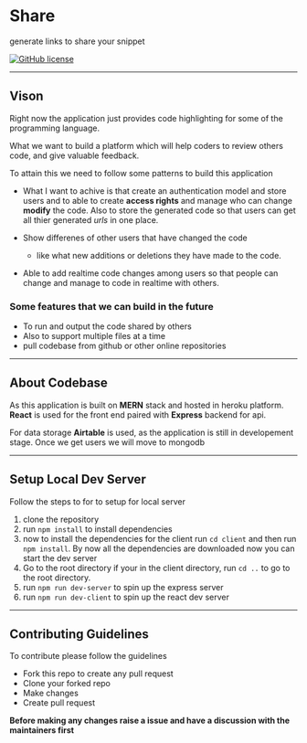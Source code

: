 # Share
 generate links to share your snippet 

[![GitHub license](https://img.shields.io/github/license/Souvikns/Share?style=plastic)](https://github.com/Souvikns/Share/blob/master/LICENSE)

---


## Vison 

Right now the application just provides code highlighting for some of the programming language. 

What we want to build a platform which will help coders to review others code, and give valuable feedback. 

To attain this we need to follow some patterns to build this application 


- What I want to achive is that create an authentication model and store users and to able to create **access rights** and manage who can change **modify** the code. Also to store the generated code so that users can get all thier generated *urls* in one place. 

- Show differenes of other users that have changed the code 
    - like what new additions or deletions they have made to the code. 

- Able to add realtime code changes among users so that people can change and manage to code in realtime with others. 

### Some features that we can build in the future 

- To run and output the code shared by others 
- Also to support multiple files at a time 
- pull codebase from github or other online repositories 

---

## About Codebase

As this application is built on **MERN** stack and hosted in heroku platform. **React** is used for the front end paired with **Express** backend for api. 

For data storage **Airtable** is used, as the application is still in developement stage. Once we get users we will move to mongodb 

---

## Setup Local Dev Server 

Follow the steps to for to setup for local server 

1. clone the repository 
2. run `npm install` to install dependencies 
3. now to install the dependencies for the client run `cd client` and then run `npm install`. By now all the dependencies are downloaded now you can start the dev server 
4. Go to the root directory if your in the client directory, run `cd ..` to go to the root directory. 
5. run `npm run dev-server` to spin up the express server 
6. run `npm run dev-client` to spin up the react dev server 


---

## Contributing Guidelines 

To contribute please follow the guidelines 

- Fork this repo to create any pull request 
- Clone your forked repo 
- Make changes 
- Create pull request 


**Before making any changes raise a issue and have a discussion with the maintainers first**
